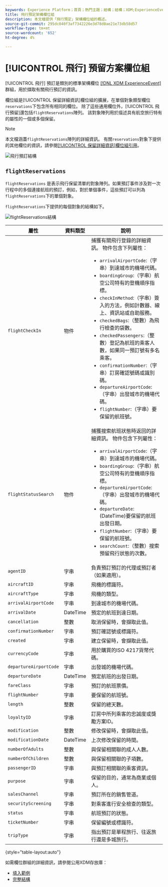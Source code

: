 ```yaml
---
keywords: Experience Platform；首頁；熱門主題；結構；結構；XDM;ExperienceEvent；欄位；結構；結構；結構設計；欄位群組；欄位群組；訂房；投放；
title: 飛行預定架構欄位組
description: 本文檔提供「飛行預定」架構欄位組的概述。
source-git-commit: 295dc040f3af7342226e3d78d0ae21e73db58d57
workflow-type: tm+mt
source-wordcount: '652'
ht-degree: 4%

---
```



# [!UICONTROL 飛行] 預留方案欄位組

[!UICONTROL 飛行] 預訂是類別的標準架構欄位 [[!DNL XDM ExperienceEvent] ](../../classes/experienceevent.md) 群組，用於擷取有關飛行預訂的資訊。

欄位組是[!UICONTROL 保留詳細資訊]欄位組的擴展，在單個對象類型欄位`reservations`下包含所有相同的欄位。 除了這些通用欄位外，[!UICONTROL 飛行預留]還包括`flightReservations`陣列。 該對象陣列用於描述具有航空旅行特有的屬性的一個或多個保留。

>[!NOTE]
>
>本文檔涵蓋`flightReservations`陣列的詳細資訊。 有關`reservations`對象下提供的其他欄位的資訊，請參閱[[!UICONTROL 保留詳細資訊]欄位組引用](./reservation-details.md)。

![飛行預訂結構](../../images/field-groups/flight-reservation/structure.png)

## `flightReservations`

`flightReservations` 是表示飛行保留清單的對象陣列。如果預訂事件涉及對一次行程中的多個連接航班的預訂，例如，對於單個事件，這些預訂可以列為`flightReservations`下的單個對象。

`flightReservations`下提供的每個對象的結構如下。

![flightReservations結構](../../images/field-groups/flight-reservation/flightReservations.png)

| 屬性 | 資料類型 | 說明 |
| --- | --- | --- |
| `flightCheckIn` | 物件 | 捕獲有關飛行登錄的詳細資訊。 物件包含下列屬性：<ul><li>`arrivalAirportCode`:（字串）到達城市的機場代碼。</li><li>`boardingGroup`:（字串）航空公司特有的登機順序指標。</li><li>`checkInMethod`:（字串）簽入的方法，例如計數器、線上、資訊站或自助服務。</li><li>`checkedBags`:（整數）為飛行檢查的袋數。</li><li>`checkedPassengers`:（整數）登記為航班的乘客人數，如果同一預訂號有多名乘客。</li><li>`confirmationNumber`:（字串）訂房確認號碼或識別碼。</li><li>`departureAirportCode`:（字串）出發城市的機場代碼。</li><li>`flightNumber`:（字串）要保留的航班號。</li></ul> |
| `flightStatusSearch` | 物件 | 捕獲搜索航班狀態時返回的詳細資訊。 物件包含下列屬性：<ul><li>`arrivalAirportCode`:（字串）到達城市的機場代碼。</li><li>`boardingGroup`:（字串）航空公司特有的登機順序指標。</li><li>`departureAirportCode`:（字串）出發城市的機場代碼。</li><li>`departureDate`:(DateTime)要保留的航班出發日期。</li><li>`flightNumber`:（字串）要保留的航班號。</li><li>`searchCount`:（整數）搜索預留飛行狀態的次數。</li></ul> |
| `agentID` | 字串 | 負責預訂預訂的代理或預訂者（如果適用）。 |
| `aircraftID` | 字串 | 飛機的標識符。 |
| `aircraftType` | 字串 | 飛機的類型。 |
| `arrivalAirportCode` | 字串 | 到達城市的機場代碼。 |
| `arrivalDate` | DateTime | 預定的航班到達日期。 |
| `cancellation` | 整數 | 取消保留時，會擷取此值。 |
| `confirmationNumber` | 字串 | 預訂確認號或標識符。 |
| `created` | 字串 | 建立保留時，會擷取此值。 |
| `currencyCode` | 字串 | 用於購買的ISO 4217貨幣代碼。 |
| `departureAirportCode` | 字串 | 出發城的機場代碼。 |
| `departureDate` | DateTime | 預定航班的出發日期。 |
| `fareClass` | 字串 | 預訂的航班票價。 |
| `flightNumber` | 字串 | 要保留的航班號。 |
| `length` | 整數 | 保留的總天數。 |
| `loyaltyID` | 字串 | 訂房中所列乘客的忠誠度或獎勵方案ID。 |
| `modification` | 整數 | 修改保留時，會擷取此值。 |
| `modificationDate` | DateTime | 上次修改保留的時間。 |
| `numberOfAdults` | 整數 | 與保留相關聯的成人人數。 |
| `numberOfChildren` | 整數 | 與保留相關聯的子項數。 |
| `passengerID` | 字串 | 與預訂相關聯的乘客資訊。 |
| `purpose` | 字串 | 保留的目的，通常為商業或個人。 |
| `salesChannel` | 字串 | 預訂所在的銷售管道。 |
| `securityScreening` | 字串 | 對乘客進行安全檢查的類型。 |
| `status` | 字串 | 航班預訂的狀態。 |
| `ticketNumber` | 字串 | 保留編號或標識符。 |
| `tripType` | 字串 | 指出預訂是單程旅行、往返旅行還是多城旅行。 |

{style=&quot;table-layout:auto&quot;}

如需欄位群組的詳細資訊，請參閱公用XDM存放庫：

* [填入範例](https://github.com/adobe/xdm/blob/master/components/fieldgroups/experience-event/industry-verticals/experienceevent-flight-reservation.example.1.json)
* [完整結構](https://github.com/adobe/xdm/blob/master/components/fieldgroups/experience-event/industry-verticals/experienceevent-flight-reservation.schema.json)
